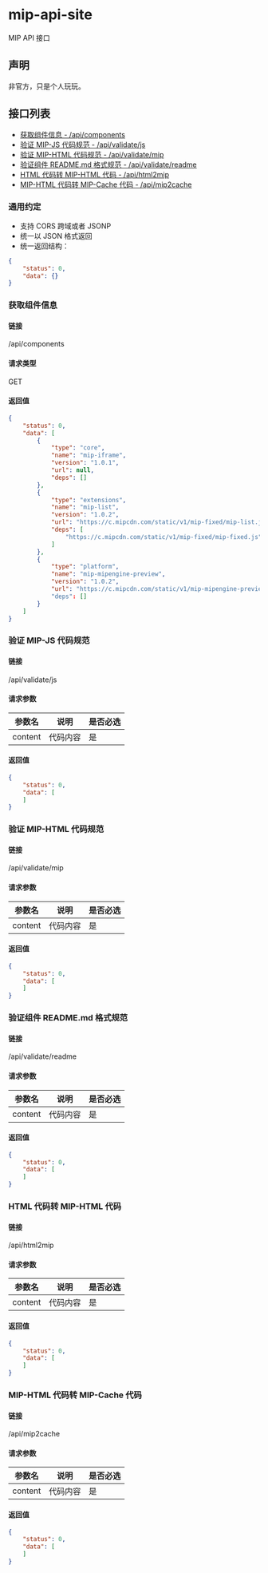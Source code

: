# mip-api-site

MIP API 接口

## 声明

非官方，只是个人玩玩。

## 接口列表

- [获取组件信息 - /api/components](#components)
- [验证 MIP-JS 代码规范 - /api/validate/js](#js)
- [验证 MIP-HTML 代码规范 - /api/validate/mip](#mip)
- [验证组件 README.md 格式规范 - /api/validate/readme](#readme)
- [HTML 代码转 MIP-HTML 代码 - /api/html2mip](#html2mip)
- [MIP-HTML 代码转 MIP-Cache 代码 - /api/mip2cache](#mip2cache)

### 通用约定

- 支持 CORS 跨域或者 JSONP
- 统一以 JSON 格式返回
- 统一返回结构：

```json
{
    "status": 0,
    "data": {}
}
```

<a id="components"></a>
### 获取组件信息

#### 链接

/api/components

#### 请求类型

GET

#### 返回值

```json
{
    "status": 0,
    "data": [
        {
            "type": "core",
            "name": "mip-iframe",
            "version": "1.0.1",
            "url": null,
            "deps": []
        },
        {
            "type": "extensions",
            "name": "mip-list",
            "version": "1.0.2",
            "url": "https://c.mipcdn.com/static/v1/mip-fixed/mip-list.js",
            "deps": [
                "https://c.mipcdn.com/static/v1/mip-fixed/mip-fixed.js"
            ]
        },
        {
            "type": "platform",
            "name": "mip-mipengine-preview",
            "version": "1.0.2",
            "url": "https://c.mipcdn.com/static/v1/mip-mipengine-preview/mip-mipengine-preview.js"
            "deps": []
        }
    ]
}
```

<a id="js"></a>
### 验证 MIP-JS 代码规范
#### 链接

/api/validate/js

#### 请求参数

参数名 | 说明 | 是否必选
--- | --- | ---
content | 代码内容 | 是

#### 返回值

```json
{
    "status": 0,
    "data": [
    ]
}
```

<a id="mip"></a>
### 验证 MIP-HTML 代码规范
#### 链接

/api/validate/mip

#### 请求参数

参数名 | 说明 | 是否必选
--- | --- | ---
content | 代码内容 | 是

#### 返回值

```json
{
    "status": 0,
    "data": [
    ]
}
```

<a id="readme"></a>
### 验证组件 README.md 格式规范
#### 链接

/api/validate/readme

#### 请求参数

参数名 | 说明 | 是否必选
--- | --- | ---
content | 代码内容 | 是

#### 返回值

```json
{
    "status": 0,
    "data": [
    ]
}
```

<a id="html2mip"></a>
### HTML 代码转 MIP-HTML 代码
#### 链接

/api/html2mip

#### 请求参数

参数名 | 说明 | 是否必选
--- | --- | ---
content | 代码内容 | 是

#### 返回值

```json
{
    "status": 0,
    "data": [
    ]
}
```

<a id="mip2cache"></a>
### MIP-HTML 代码转 MIP-Cache 代码
#### 链接

/api/mip2cache

#### 请求参数

参数名 | 说明 | 是否必选
--- | --- | ---
content | 代码内容 | 是

#### 返回值

```json
{
    "status": 0,
    "data": [
    ]
}
```

